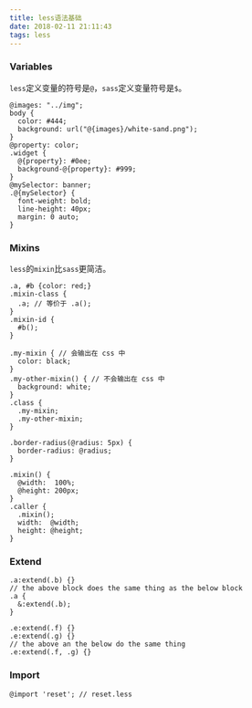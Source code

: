 ```yaml
---
title: less语法基础
date: 2018-02-11 21:11:43
tags: less
---
```

### Variables
`less`定义变量的符号是`@`，`sass`定义变量符号是`$`。
```
@images: "../img";
body {
  color: #444;
  background: url("@{images}/white-sand.png");
}
@property: color;
.widget {
  @{property}: #0ee;
  background-@{property}: #999;
}
@mySelector: banner;
.@{mySelector} {
  font-weight: bold;
  line-height: 40px;
  margin: 0 auto;
}
```

<!-- more -->

### Mixins
`less`的`mixin`比`sass`更简洁。  
```
.a, #b {color: red;}
.mixin-class {
  .a; // 等价于 .a();
}
.mixin-id {
  #b();
}
```
```
.my-mixin { // 会输出在 css 中
  color: black;
}
.my-other-mixin() { // 不会输出在 css 中
  background: white;
}
.class {
  .my-mixin;
  .my-other-mixin;
}
```
```
.border-radius(@radius: 5px) {
  border-radius: @radius;
}

.mixin() {
  @width:  100%;
  @height: 200px;
}
.caller {
  .mixin();
  width:  @width;
  height: @height;
}
```

### Extend
```
.a:extend(.b) {}
// the above block does the same thing as the below block
.a {
  &:extend(.b);
}

.e:extend(.f) {}
.e:extend(.g) {}
// the above an the below do the same thing
.e:extend(.f, .g) {}
```

### Import
```
@import 'reset'; // reset.less
```